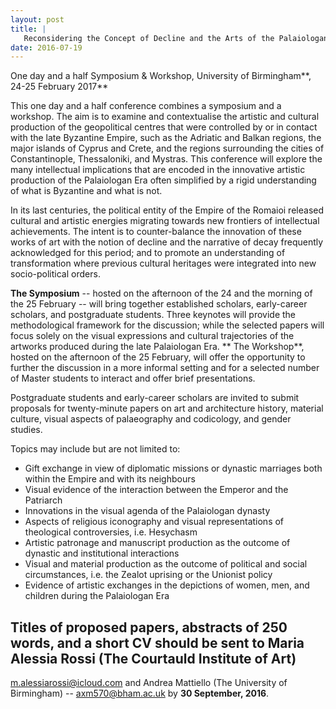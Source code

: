 ```yaml
---
layout: post
title: |
   Reconsidering the Concept of Decline and the Arts of the Palaiologan Era
date: 2016-07-19
---
```


<div>



One day and a half Symposium & Workshop, University of
Birmingham**, 24-25 February 2017**

This one day and a half
conference combines a symposium and a workshop. The aim is to examine
and contextualise the artistic and cultural production of the
geopolitical centres that were controlled by or in contact with the late
Byzantine Empire, such as the Adriatic and Balkan regions, the major
islands of Cyprus and Crete, and the regions surrounding the cities of
Constantinople, Thessaloniki, and Mystras. This conference will explore
the many intellectual implications that are encoded in the innovative
artistic production of the Palaiologan Era often simplified by a rigid
understanding of what is Byzantine and what is not.

In its
last centuries, the political entity of the Empire of the Romaioi
released cultural and artistic energies migrating towards new frontiers
of intellectual achievements. The intent is to counter-balance the
innovation of these works of art with the notion of decline and the
narrative of decay frequently acknowledged for this period; and to
promote an understanding of transformation where previous cultural
heritages were integrated into new socio-political
orders.

**The Symposium** -- hosted on the afternoon of the
24 and the morning of the 25 February -- will bring together established
scholars, early-career scholars, and postgraduate students. Three
keynotes will provide the methodological framework for the discussion;
while the selected papers will focus solely on the visual expressions
and cultural trajectories of the artworks produced during the late
Palaiologan Era.
**
The Workshop**, hosted on the afternoon of
the 25 February, will offer the opportunity to further the discussion in
a more informal setting and for a selected number of Master students to
interact and offer brief presentations.

Postgraduate students
and early-career scholars are invited to submit proposals for
twenty-minute papers on art and architecture history, material culture,
visual aspects of palaeography and codicology, and gender
studies.

Topics may include but are not limited to:


-   Gift exchange in view of diplomatic missions or dynastic marriages
    both within the Empire and with its neighbours
-   Visual evidence of the interaction between the Emperor and the
    Patriarch
-   Innovations in the visual agenda of the Palaiologan dynasty
-   Aspects of religious iconography and visual representations of
    theological controversies, i.e. Hesychasm
-   Artistic patronage and manuscript production as the outcome of
    dynastic and institutional interactions
-   Visual and material production as the outcome of political and
    social circumstances, i.e. the Zealot uprising or the Unionist
    policy
-   Evidence of artistic exchanges in the depictions of women, men, and
    children during the Palaiologan Era


Titles of proposed papers, abstracts of 250 words, and a short CV
should be sent to Maria Alessia Rossi (The Courtauld Institute of Art)
--
[m.alessiarossi@icloud.com](mailto:m.alessiarossi@icloud.com)
and Andrea Mattiello (The University of Birmingham) --
[axm570@bham.ac.uk](mailto:axm570@bham.ac.uk) by **30
September, 2016**.



</div>
